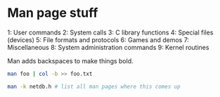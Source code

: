 # Man page stuff

1: User commands
2: System calls
3: C library functions
4: Special files (devices)
5: File formats and protocols
6: Games and demos
7: Miscellaneous
8: System administration commands
9: Kernel routines

Man adds backspaces to make things bold.

```sh
man foo | col -b >> foo.txt

man -k netdb.h # list all man pages where this comes up
```